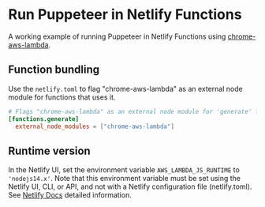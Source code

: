 # Run Puppeteer in Netlify Functions

A working example of running Puppeteer in Netlify Functions using [chrome-aws-lambda](https://github.com/alixaxel/chrome-aws-lambda).

## Function bundling

Use the `netlify.toml` to flag "chrome-aws-lambda" as an external node module for functions that uses it.

```toml
# Flags "chrome-aws-lambda" as an external node module for 'generate' function.
[functions.generate]
  external_node_modules = ["chrome-aws-lambda"]
```

## Runtime version

In the Netlify UI, set the environment variable `AWS_LAMBDA_JS_RUNTIME` to `'nodejs14.x'`. Note that this environment variable must be set using the Netlify UI, CLI, or API, and not with a Netlify configuration file (netlify.toml). See [Netlify Docs](https://docs.netlify.com/functions/optional-configuration/#node-js-version-for-runtime) detailed information.
